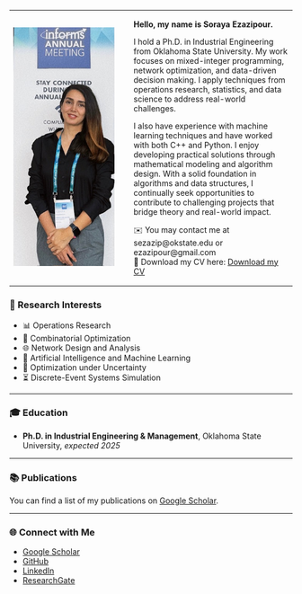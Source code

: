 <table>
  <tr>
    <td width="200">
      <img src="https://github.com/SorayaEzazipour/SorayaEzazipour.github.io/raw/master/my_pic_informs.jpg" width="180" alt="Soraya Ezazipour">
    </td>
    <td>
      <p><strong>Hello, my name is Soraya Ezazipour.</strong></p>
      <p>
        I hold a Ph.D. in Industrial Engineering from Oklahoma State University. My work focuses on mixed-integer programming, network optimization, and data-driven decision making. I apply techniques from operations research, statistics, and data science to address real-world challenges.
      </p>
      <p>
        I also have experience with machine learning techniques and have worked with both C++ and Python. I enjoy developing practical solutions through mathematical modeling and algorithm design. With a solid foundation in algorithms and data structures, I continually seek opportunities to contribute to challenging projects that bridge theory and real-world impact.
      </p>
      <p>
        ✉️ You may contact me at sezazip@okstate.edu or ezazipour@gmail.com  
        <br>
        📄 Download my CV here: <a href="https://github.com/SorayaEzazipour/SorayaEzazipour.github.io/raw/master/Soraya_Ezazipur.pdf">Download my CV</a>

  
    
</table>



### 🧠 Research Interests

- 📊 Operations Research  
- 🧩 Combinatorial Optimization  
- 🌐 Network Design and Analysis  
- 🤖 Artificial Intelligence and Machine Learning  
- 🎲 Optimization under Uncertainty  
- ⏳ Discrete-Event Systems Simulation  

---

### 🎓 Education

- **Ph.D. in Industrial Engineering & Management**, Oklahoma State University, *expected 2025*

---

### 📚 Publications

You can find a list of my publications on [Google Scholar](https://scholar.google.com/citations?user=CgtEausAAAAJ&hl=en).

---

### 🌐 Connect with Me

- [Google Scholar](https://scholar.google.com/citations?user=CgtEausAAAAJ&hl=en)  
- [GitHub](https://github.com/SorayaEzazipour)  
- [LinkedIn](https://www.linkedin.com/in/soraya-ezazipour-6630b732/)  
- [ResearchGate](https://www.researchgate.net/profile/Soraya-Ezazipour)  

